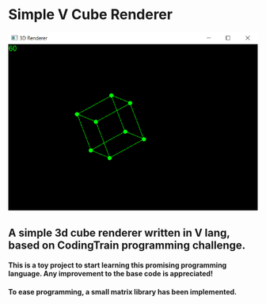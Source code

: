 # Simple V Cube Renderer

![](screen.jpg)

## A simple 3d cube renderer written in V lang, based on CodingTrain programming challenge.
#### This is a toy project to start learning this promising programming language. Any improvement to the base code is appreciated!
#### To ease programming, a small matrix library has been implemented.
